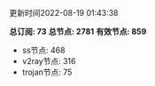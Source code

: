 更新时间2022-08-19 01:43:38

**总订阅: 73**
**总节点: 2781**
**有效节点: 859**
- ss节点: 468
- v2ray节点: 316
- trojan节点: 75
